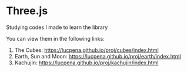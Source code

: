 # Three.js
Studying codes I made to learn the library

You can view them in the following links:

1. The Cubes: https://lucpena.github.io/proj/cubes/index.html
2. Earth, Sun and Moon: https://lucpena.github.io/proj/earth/index.html
3. Kachujin: https://lucpena.github.io/proj/kachujin/index.html
